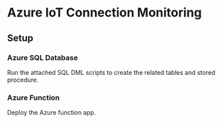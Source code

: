 # Azure IoT Connection Monitoring

## Setup

### Azure SQL Database

Run the attached SQL DML scripts to create the related tables and stored procedure.

### Azure Function

Deploy the Azure function app.  
